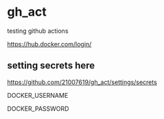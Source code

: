 # gh_act

testing github actions

https://hub.docker.com/login/


## setting secrets here

https://github.com/21007619/gh_act/settings/secrets

DOCKER_USERNAME

DOCKER_PASSWORD
